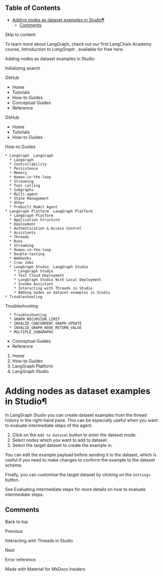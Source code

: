## Table of Contents

- [Adding nodes as dataset examples in Studio¶](#adding-nodes-as-dataset-examples-in-studio)
  - [Comments](#comments)

Skip to content

To learn more about LangGraph, check out our first LangChain Academy course,
_Introduction to LangGraph_ , available for free here.

Adding nodes as dataset examples in Studio

Initializing search

GitHub

  * Home 
  * Tutorials 
  * How-to Guides 
  * Conceptual Guides 
  * Reference 

GitHub

  * Home 
  * Tutorials 
  * How-to Guides 

How-to Guides

    * LangGraph  LangGraph 
      * LangGraph 
      * Controllability 
      * Persistence 
      * Memory 
      * Human-in-the-loop 
      * Streaming 
      * Tool calling 
      * Subgraphs 
      * Multi-agent 
      * State Management 
      * Other 
      * Prebuilt ReAct Agent 
    * LangGraph Platform  LangGraph Platform 
      * LangGraph Platform 
      * Application Structure 
      * Deployment 
      * Authentication & Access Control 
      * Assistants 
      * Threads 
      * Runs 
      * Streaming 
      * Human-in-the-loop 
      * Double-texting 
      * Webhooks 
      * Cron Jobs 
      * LangGraph Studio  LangGraph Studio 
        * LangGraph Studio 
        * Test Cloud Deployment 
        * LangGraph Studio With Local Deployment 
        * Invoke Assistant 
        * Interacting with Threads in Studio 
        * Adding nodes as dataset examples in Studio 
    * Troubleshooting 

Troubleshooting

      * Troubleshooting 
      * GRAPH_RECURSION_LIMIT 
      * INVALID_CONCURRENT_GRAPH_UPDATE 
      * INVALID_GRAPH_NODE_RETURN_VALUE 
      * MULTIPLE_SUBGRAPHS 
  * Conceptual Guides 
  * Reference 

  1. Home 
  2. How-to Guides 
  3. LangGraph Platform 
  4. LangGraph Studio 

# Adding nodes as dataset examples in Studio¶

In LangGraph Studio you can create dataset examples from the thread history in
the right-hand pane. This can be especially useful when you want to evaluate
intermediate steps of the agent.

  1. Click on the `Add to Dataset` button to enter the dataset mode.
  2. Select nodes which you want to add to dataset.
  3. Select the target dataset to create the example in.

You can edit the example payload before sending it to the dataset, which is
useful if you need to make changes to conform the example to the dataset
schema.

Finally, you can customise the target dataset by clicking on the `Settings`
button.

See Evaluating intermediate steps for more details on how to evaluate
intermediate steps.

## Comments

Back to top

Previous

Interacting with Threads in Studio

Next

Error reference

Made with  Material for MkDocs Insiders